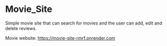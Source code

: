 # Movie_Site
Simple movie site that can search for movies and the user can add, edit and delete reviews.

Movie website: https://movie-site-rmrf.onrender.com
